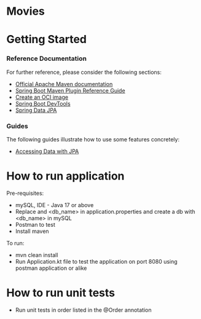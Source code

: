 # Movies

# Getting Started

### Reference Documentation
For further reference, please consider the following sections:

* [Official Apache Maven documentation](https://maven.apache.org/guides/index.html)
* [Spring Boot Maven Plugin Reference Guide](https://docs.spring.io/spring-boot/docs/3.1.0-SNAPSHOT/maven-plugin/reference/html/)
* [Create an OCI image](https://docs.spring.io/spring-boot/docs/3.1.0-SNAPSHOT/maven-plugin/reference/html/#build-image)
* [Spring Boot DevTools](https://docs.spring.io/spring-boot/docs/3.1.0-SNAPSHOT/reference/htmlsingle/#using.devtools)
* [Spring Data JPA](https://docs.spring.io/spring-boot/docs/3.1.0-SNAPSHOT/reference/htmlsingle/#data.sql.jpa-and-spring-data)

### Guides
The following guides illustrate how to use some features concretely:

* [Accessing Data with JPA](https://spring.io/guides/gs/accessing-data-jpa/)

# How to run application
Pre-requisites:
- mySQL, IDE - Java 17 or above
- Replace <username> <password> and <db_name> in application.properties and create a db with <db_name> in mySQL
- Postman to test
- Install maven

To run:
- mvn clean install
- Run Application.kt file to test the application on port 8080 using postman application or alike

# How to run unit tests
- Run unit tests in order listed in the @Order annotation
